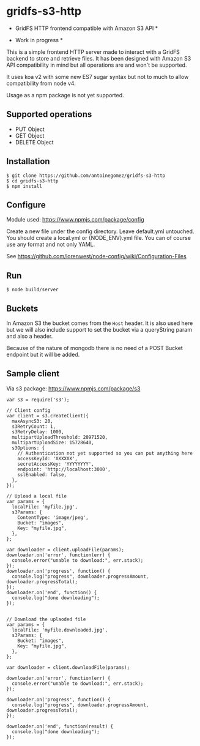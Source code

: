 # gridfs-s3-http

* GridFS HTTP frontend compatible with Amazon S3 API *

* Work in progress *

This is a simple frontend HTTP server made to interact with a GridFS backend to store and retrieve files.
It has been designed with Amazon S3 API compatibility in mind but all operations are and won't be supported.

It uses koa v2 with some new ES7 sugar syntax but not to much to allow compatibility from node v4.

Usage as a npm package is not yet supported.

## Supported operations

* PUT Object
* GET Object
* DELETE Object

## Installation

```
$ git clone https://github.com/antoinegomez/gridfs-s3-http
$ cd gridfs-s3-http
$ npm install
```

## Configure

Module used: https://www.npmjs.com/package/config

Create a new file under the config directory.
Leave default.yml untouched. You should create a local.yml or {NODE_ENV}.yml file.
You can of course use any format and not only YAML.

See https://github.com/lorenwest/node-config/wiki/Configuration-Files


## Run

```
$ node build/server
```

## Buckets

In Amazon S3 the bucket comes from the ```Host``` header. It is also used here but we will also include support
to set the bucket via a queryString param and also a header.

Because of the nature of mongodb there is no need of a POST Bucket endpoint but it will be added.


## Sample client

Via s3 package: https://www.npmjs.com/package/s3


```
var s3 = require('s3');

// Client config
var client = s3.createClient({
  maxAsyncS3: 20,
  s3RetryCount: 1,
  s3RetryDelay: 1000,
  multipartUploadThreshold: 20971520,
  multipartUploadSize: 15728640,
  s3Options: {
    // Authentication not yet supported so you can put anything here
    accessKeyId: 'XXXXXX',
    secretAccessKey: 'YYYYYYYY',
    endpoint: 'http://localhost:3000',
    sslEnabled: false,
  },
});

// Upload a local file
var params = {
  localFile: 'myfile.jpg',
  s3Params: {
    ContentType: 'image/jpeg',
    Bucket: "images",
    Key: "myfile.jpg",
  },
};

var downloader = client.uploadFile(params);
downloader.on('error', function(err) {
  console.error("unable to download:", err.stack);
});
downloader.on('progress', function() {
  console.log("progress", downloader.progressAmount, downloader.progressTotal);
});
downloader.on('end', function() {
  console.log("done downloading");
});


// Download the uplaoded file
var params = {
  localFile: 'myfile.downloaded.jpg',
  s3Params: {
    Bucket: "images",
    Key: "myfile.jpg",
  },
};

var downloader = client.downloadFile(params);

downloader.on('error', function(err) {
  console.error("unable to download:", err.stack);
});

downloader.on('progress', function() {
  console.log("progress", downloader.progressAmount, downloader.progressTotal);
});

downloader.on('end', function(result) {
  console.log("done downloading");
});
```
